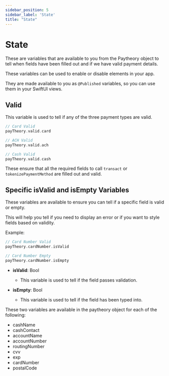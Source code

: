 ```yaml
---
sidebar_position: 5
sidebar_label: 'State'
title: "State"
---
```

# State

These are variables that are available to you from the Paytheory object to tell when fields have been filled out and if we have valid payment details.

These variables can be used to enable or disable elements in your app.

They are made available to you as `@Published` variables, so you can use them in your SwiftUI views.

## Valid

This variable is used to tell if any of the three payment types are valid.

```swift
// Card Valid
payTheory.valid.card

// ACH Valid
payTheory.valid.ach

// Cash Valid
payTheory.valid.cash
```

These ensure that all the required fields to call `transact` or `tokenizePaymentMethod` are filled out and valid.

## Specific isValid and isEmpty Variables

These variables are available to ensure you can tell if a specific field is valid or empty.

This will help you tell if you need to display an error or if you want to style fields based on validity.

Example:

```swift
// Card Number Valid
payTheory.cardNumber.isValid

// Card Number Empty
payTheory.cardNumber.isEmpty
```

* **isValid**: Bool
  * This variable is used to tell if the field passes validation.

* **isEmpty**: Bool
  * This variable is used to tell if the field has been typed into.

These two variables are available in the paytheory object for each of the following:

* cashName
* cashContact
* accountName
* accountNumber
* routingNumber
* cvv
* exp
* cardNumber
* postalCode